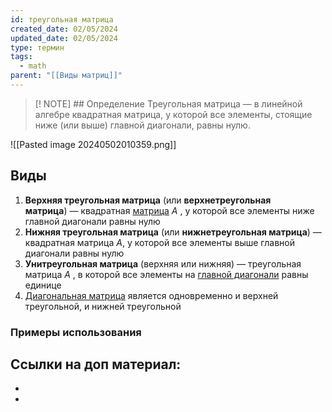```yaml
---
id: треугольная матрица
created_date: 02/05/2024
updated_date: 02/05/2024
type: термин
tags:
  - math
parent: "[[Виды матриц]]"
---
```



> [! NOTE] ## Определение
> Треугольная матрица — в линейной алгебре квадратная матрица, у которой все элементы, стоящие ниже (или выше) главной диагонали, равны нулю. 

![[Pasted image 20240502010359.png]]

## Виды
1) **Верхняя треугольная матрица** (или **верхнетреугольная матрица**) — квадратная [матрица](https://ru.wikipedia.org/wiki/%D0%9C%D0%B0%D1%82%D1%80%D0%B8%D1%86%D0%B0_(%D0%BC%D0%B0%D1%82%D0%B5%D0%BC%D0%B0%D1%82%D0%B8%D0%BA%D0%B0) "Матрица (математика)") $A$ , у которой все элементы ниже главной диагонали равны нулю
2) **Нижняя треугольная матрица** (или **нижнетреугольная матрица**) — квадратная матрица $A$, у которой все элементы выше главной диагонали равны нулю
3) **Унитреугольная матрица** (верхняя или нижняя) — треугольная матрица $A$ , в которой все элементы на [главной диагонали](https://ru.wikipedia.org/wiki/%D0%93%D0%BB%D0%B0%D0%B2%D0%BD%D0%B0%D1%8F_%D0%B4%D0%B8%D0%B0%D0%B3%D0%BE%D0%BD%D0%B0%D0%BB%D1%8C "Главная диагональ") равны единице
4) [Диагональная матрица](https://ru.wikipedia.org/wiki/%D0%94%D0%B8%D0%B0%D0%B3%D0%BE%D0%BD%D0%B0%D0%BB%D1%8C%D0%BD%D0%B0%D1%8F_%D0%BC%D0%B0%D1%82%D1%80%D0%B8%D1%86%D0%B0 "Диагональная матрица") является одновременно и верхней треугольной, и нижней треугольной
### Примеры использования

## Ссылки на доп материал:
- 
- 


